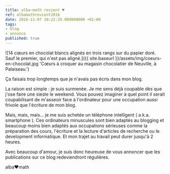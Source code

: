 ```yaml
---
title: alba~math revient ♥
ref: albamathrevient2016
date: 2016-11-07 10:22:29.000000000 +01:00
tags:
- blog
- annonce
published: true
---
```


![14 cœurs en chocolat blancs alignés en trois rangs sur du papier doré. Sauf le premier, qui n'est pas aligné.]({{ site.baseurl }}/assets/img/coeurs-en-chocolat.jpg 'Cœurs à croquer au magasin chocolatier de Neuville, à Palaiseau.')

Ça faisais trop longtemps que je n'avais pas écris dans mon blog.

La raison est simple : je suis surmenée. Je me sens déjà coupable dès que j'ose faire une sieste le weekend. Vous pouvez imaginer à quel point il serait coupabilisant de m'asseoir face à l'ordinateur pour une occupation aussi frivole que l'écriture de mon blog.

Mais, mais, mais… je me suis achetée un téléphone intelligent ( a.k.a. smartphone ). Ces ordinateurs minuscules sont bien adaptés au blogging et beaucoup moins bien adaptés aux occupations sérieuses comme la préparation des cours, l'écriture et la lecture d'articles de recherche ou le development informatique. Et mon trajet au travail peut durer jusqu'à 2 heures.

Avec beaucoup d'amour, je suis donc heureuse de vous annoncer que les publications sur ce blog redeviendront régulières.

alba♥math
